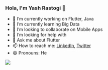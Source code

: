 ### Hola, I'm Yash Rastogi 👋


- 🔭 I’m currently working on Flutter, Java
- 🌱 I’m currently learning Big Data
- 👯 I’m looking to collaborate on Mobile Apps
- 🤔 I’m looking for help with 
- 💬 Ask me about Flutter
- 📫 How to reach me: [LinkedIn](https://www.linkedin.com/in/yash-rastogi/), [Twitter](https://twitter.com/yash__rastogi)
- 😄 Pronouns: He


<img src = "https://github-readme-stats.vercel.app/api?username=yashrastogi11&&show_icons=true&title_color=ffffff&icon_color=bb2acf&text_color=daf7dc&bg_color=151515">
